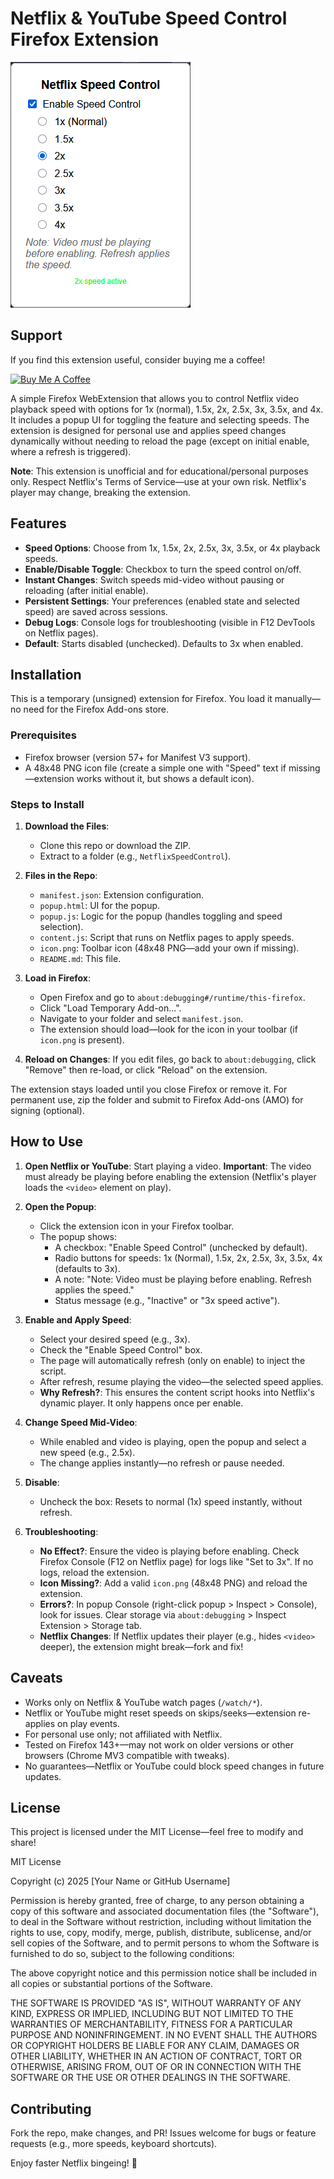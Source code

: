 # Netflix & YouTube Speed Control Firefox Extension

![Netflix Speed Control Icon](NetflixSpeedContol.png)

## Support
If you find this extension useful, consider buying me a coffee!

[![Buy Me A Coffee](https://img.buymeacoffee.com/button-api/?text=Buy%20me%20a%20coffee&button_colour=BD5FFF&font_colour=ffffff&font_family=Cookie&outline_colour=000000&coffee_colour=FFDD00)](https://buymeacoffee.com/ivideogameboss)

A simple Firefox WebExtension that allows you to control Netflix video playback speed with options for 1x (normal), 1.5x, 2x, 2.5x, 3x, 3.5x, and 4x. It includes a popup UI for toggling the feature and selecting speeds. The extension is designed for personal use and applies speed changes dynamically without needing to reload the page (except on initial enable, where a refresh is triggered).

**Note**: This extension is unofficial and for educational/personal purposes only. Respect Netflix's Terms of Service—use at your own risk. Netflix's player may change, breaking the extension.

## Features
- **Speed Options**: Choose from 1x, 1.5x, 2x, 2.5x, 3x, 3.5x, or 4x playback speeds.
- **Enable/Disable Toggle**: Checkbox to turn the speed control on/off.
- **Instant Changes**: Switch speeds mid-video without pausing or reloading (after initial enable).
- **Persistent Settings**: Your preferences (enabled state and selected speed) are saved across sessions.
- **Debug Logs**: Console logs for troubleshooting (visible in F12 DevTools on Netflix pages).
- **Default**: Starts disabled (unchecked). Defaults to 3x when enabled.

## Installation
This is a temporary (unsigned) extension for Firefox. You load it manually—no need for the Firefox Add-ons store.

### Prerequisites
- Firefox browser (version 57+ for Manifest V3 support).
- A 48x48 PNG icon file (create a simple one with "Speed" text if missing—extension works without it, but shows a default icon).

### Steps to Install
1. **Download the Files**:
   - Clone this repo or download the ZIP.
   - Extract to a folder (e.g., `NetflixSpeedControl`).

2. **Files in the Repo**:
   - `manifest.json`: Extension configuration.
   - `popup.html`: UI for the popup.
   - `popup.js`: Logic for the popup (handles toggling and speed selection).
   - `content.js`: Script that runs on Netflix pages to apply speeds.
   - `icon.png`: Toolbar icon (48x48 PNG—add your own if missing).
   - `README.md`: This file.

3. **Load in Firefox**:
   - Open Firefox and go to `about:debugging#/runtime/this-firefox`.
   - Click "Load Temporary Add-on...".
   - Navigate to your folder and select `manifest.json`.
   - The extension should load—look for the icon in your toolbar (if `icon.png` is present).

4. **Reload on Changes**: If you edit files, go back to `about:debugging`, click "Remove" then re-load, or click "Reload" on the extension.

The extension stays loaded until you close Firefox or remove it. For permanent use, zip the folder and submit to Firefox Add-ons (AMO) for signing (optional).

## How to Use
1. **Open Netflix or YouTube**: Start playing a video. **Important**: The video must already be playing before enabling the extension (Netflix's player loads the `<video>` element on play).

2. **Open the Popup**:
   - Click the extension icon in your Firefox toolbar.
   - The popup shows:
     - A checkbox: "Enable Speed Control" (unchecked by default).
     - Radio buttons for speeds: 1x (Normal), 1.5x, 2x, 2.5x, 3x, 3.5x, 4x (defaults to 3x).
     - A note: "Note: Video must be playing before enabling. Refresh applies the speed."
     - Status message (e.g., "Inactive" or "3x speed active").

3. **Enable and Apply Speed**:
   - Select your desired speed (e.g., 3x).
   - Check the "Enable Speed Control" box.
   - The page will automatically refresh (only on enable) to inject the script.
   - After refresh, resume playing the video—the selected speed applies.
   - **Why Refresh?**: This ensures the content script hooks into Netflix's dynamic player. It only happens once per enable.

4. **Change Speed Mid-Video**:
   - While enabled and video is playing, open the popup and select a new speed (e.g., 2.5x).
   - The change applies instantly—no refresh or pause needed.

5. **Disable**:
   - Uncheck the box: Resets to normal (1x) speed instantly, without refresh.

6. **Troubleshooting**:
   - **No Effect?**: Ensure the video is playing before enabling. Check Firefox Console (F12 on Netflix page) for logs like "Set to 3x". If no logs, reload the extension.
   - **Icon Missing?**: Add a valid `icon.png` (48x48 PNG) and reload the extension.
   - **Errors?**: In popup Console (right-click popup > Inspect > Console), look for issues. Clear storage via `about:debugging` > Inspect Extension > Storage tab.
   - **Netflix Changes**: If Netflix updates their player (e.g., hides `<video>` deeper), the extension might break—fork and fix!

## Caveats
- Works only on Netflix & YouTube watch pages (`/watch/*`).
- Netflix or YouTube might reset speeds on skips/seeks—extension re-applies on play events.
- For personal use only; not affiliated with Netflix.
- Tested on Firefox 143+—may not work on older versions or other browsers (Chrome MV3 compatible with tweaks).
- No guarantees—Netflix or YouTube could block speed changes in future updates.

## License
This project is licensed under the MIT License—feel free to modify and share!

MIT License

Copyright (c) 2025 [Your Name or GitHub Username]

Permission is hereby granted, free of charge, to any person obtaining a copy of this software and associated documentation files (the "Software"), to deal in the Software without restriction, including without limitation the rights to use, copy, modify, merge, publish, distribute, sublicense, and/or sell copies of the Software, and to permit persons to whom the Software is furnished to do so, subject to the following conditions:

The above copyright notice and this permission notice shall be included in all copies or substantial portions of the Software.

THE SOFTWARE IS PROVIDED "AS IS", WITHOUT WARRANTY OF ANY KIND, EXPRESS OR IMPLIED, INCLUDING BUT NOT LIMITED TO THE WARRANTIES OF MERCHANTABILITY, FITNESS FOR A PARTICULAR PURPOSE AND NONINFRINGEMENT. IN NO EVENT SHALL THE AUTHORS OR COPYRIGHT HOLDERS BE LIABLE FOR ANY CLAIM, DAMAGES OR OTHER LIABILITY, WHETHER IN AN ACTION OF CONTRACT, TORT OR OTHERWISE, ARISING FROM, OUT OF OR IN CONNECTION WITH THE SOFTWARE OR THE USE OR OTHER DEALINGS IN THE SOFTWARE.

## Contributing
Fork the repo, make changes, and PR! Issues welcome for bugs or feature requests (e.g., more speeds, keyboard shortcuts).

Enjoy faster Netflix bingeing! 🚀
